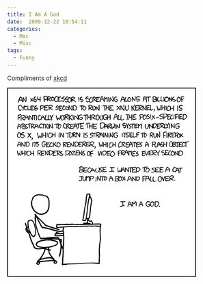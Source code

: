 ```yaml
---
title: I Am A God
date:  2009-12-22 10:54:11
categories:
  - Mac
  - Misc
tags:
  - Funny
---
```


Compliments of <a title="xkcd" href="http://www.xkcd.com/" target="_blank">xkcd</a>

<a href="http://www.xkcd.com/676/" target="_blank"><img class="alignleft size-full wp-image-605" title="Abstraction" src="/assets/images/posts/2009/12/abstraction.png" alt="" width="442" height="442" /></a>
